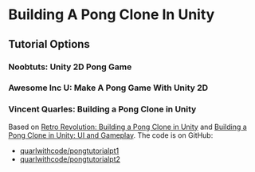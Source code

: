 # Building A Pong Clone In Unity

## Tutorial Options

### Noobtuts: Unity 2D Pong Game

### Awesome Inc U: Make A Pong Game With Unity 2D

### Vincent Quarles: Building a Pong Clone in Unity

Based on [Retro Revolution: Building a Pong Clone in Unity](https://www.sitepoint.com/retro-revolution-building-a-pong-clone-in-unity/) and [Building a Pong Clone in Unity: UI and Gameplay](https://www.sitepoint.com/building-a-pong-clone-in-unity-ui-and-gameplay/). The code is on GitHub:
* [quarlwithcode/pongtutorialpt1](https://github.com/quarlwithcode/pongtutorialpt1)
* [quarlwithcode/pongtutorialpt2](https://github.com/quarlwithcode/pongtutorialpt2)
